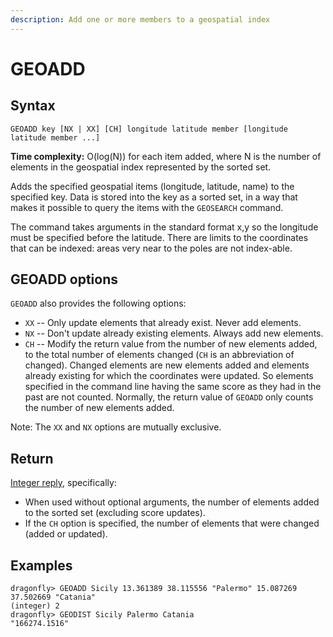 ```yaml
---
description: Add one or more members to a geospatial index
---
```


# GEOADD

## Syntax

    GEOADD key [NX | XX] [CH] longitude latitude member [longitude latitude member ...]

**Time complexity:** O(log(N)) for each item added, where N is the number of elements in the geospatial index represented by the sorted set.

Adds the specified geospatial items (longitude, latitude, name) to the specified key.
Data is stored into the key as a sorted set, in a way that makes it possible to query the items with the `GEOSEARCH` command.

The command takes arguments in the standard format x,y so the longitude must be specified before the latitude.
There are limits to the coordinates that can be indexed: areas very near to the poles are not index-able.

## GEOADD options

`GEOADD` also provides the following options:

- `XX` -- Only update elements that already exist. Never add elements.
- `NX` -- Don't update already existing elements. Always add new elements.
- `CH` -- Modify the return value from the number of new elements added, to the total number of elements changed (`CH` is an abbreviation of changed).
Changed elements are new elements added and elements already existing for which the coordinates were updated.
So elements specified in the command line having the same score as they had in the past are not counted.
Normally, the return value of `GEOADD` only counts the number of new elements added.

Note: The `XX` and `NX` options are mutually exclusive.

## Return

[Integer reply](https://redis.io/docs/reference/protocol-spec/#resp-integers), specifically:

- When used without optional arguments, the number of elements added to the sorted set (excluding score updates).
- If the `CH` option is specified, the number of elements that were changed (added or updated).

## Examples

```shell
dragonfly> GEOADD Sicily 13.361389 38.115556 "Palermo" 15.087269 37.502669 "Catania"
(integer) 2
dragonfly> GEODIST Sicily Palermo Catania
"166274.1516"
```
